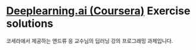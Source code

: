 # [Deeplearning.ai (Coursera)](https://www.coursera.org/specializations/deep-learning) Exercise solutions
코세라에서 제공하는 앤드류 응 교수님의 딥러닝 강의 프로그래밍 과제입니다.

